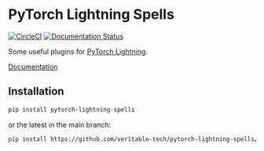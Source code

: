 # PyTorch Lightning Spells

[![CircleCI](https://circleci.com/gh/veritable-tech/pytorch-lightning-spells/tree/master.svg?style=svg)](https://circleci.com/gh/veritable-tech/pytorch-lightning-spells/tree/master) [![Documentation Status](https://readthedocs.org/projects/pytorch-lightning-spells/badge/?version=latest)](https://pytorch-lightning-spells.readthedocs.io/en/latest/?badge=latest)

Some useful plugins for [PyTorch Lightning](https://github.com/PyTorchLightning/pytorch-lightning).

[Documentation](https://pytorch-lightning-spells.readthedocs.io/)

## Installation

```bash
pip install pytorch-lightning-spells
```

or the latest in the main branch:

```bash
pip install https://github.com/veritable-tech/pytorch-lightning-spells/archive/master.zip
```
